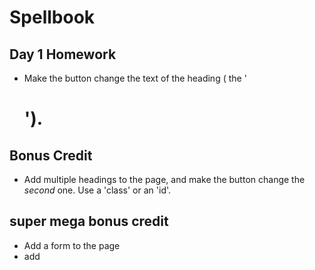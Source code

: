 # Spellbook

## Day 1 Homework

* Make the button change the text of the heading ( the '<h1>').

## Bonus Credit

* Add multiple headings to the page, and make the button change the _second_ one. Use a 'class' or an 'id'.

## super mega bonus credit
* Add a form to the page
* add